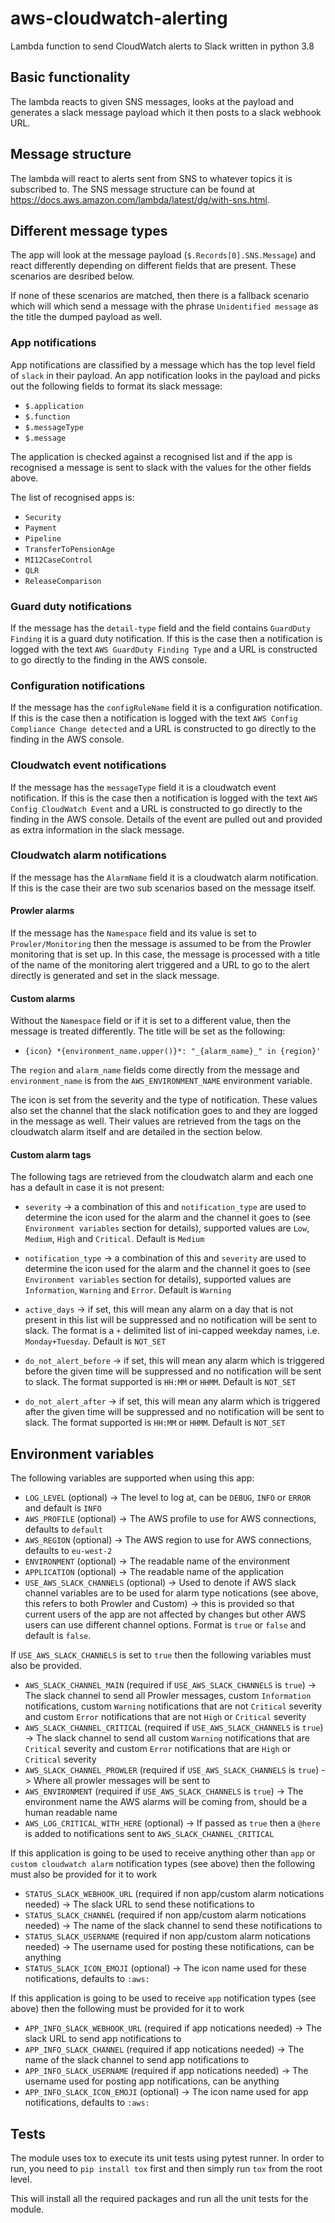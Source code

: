 # aws-cloudwatch-alerting
Lambda function to send CloudWatch alerts to Slack written in python 3.8

## Basic functionality

The lambda reacts to given SNS messages, looks at the payload and generates a slack message payload which it then posts to a slack webhook URL.

## Message structure

The lambda will react to alerts sent from SNS to whatever topics it is subscribed to. The SNS message structure can be found at https://docs.aws.amazon.com/lambda/latest/dg/with-sns.html.

## Different message types

The app will look at the message payload (`$.Records[0].SNS.Message`) and react differently depending on different fields that are present. These scenarios are desribed below.

If none of these scenarios are matched, then there is a fallback scenario which will which send a message with the phrase `Unidentified message` as the title the dumped payload as well.

### App notifications

App notifications are classified by a message which has the top level field of `slack` in their payload. An app notification looks in the payload and picks out the following fields to format its slack message:

* `$.application`
* `$.function`
* `$.messageType`
* `$.message`

The application is checked against a recognised list and if the app is recognised a message is sent to slack with the values for the other fields above.

The list of recognised apps is:

* `Security`
* `Payment`
* `Pipeline`
* `TransferToPensionAge`
* `MI12CaseControl`
* `QLR`
* `ReleaseComparison`

### Guard duty notifications

If the message has the `detail-type` field and the field contains `GuardDuty Finding` it is a guard duty notification. If this is the case then a notification is logged with the text `AWS GuardDuty Finding Type` and a URL is constructed to go directly to the finding in the AWS console.

### Configuration notifications

If the message has the `configRuleName` field it is a configuration notification. If this is the case then a notification is logged with the text `AWS Config Compliance Change detected` and a URL is constructed to go directly to the finding in the AWS console.

### Cloudwatch event notifications

If the message has the `messageType` field it is a cloudwatch event notification. If this is the case then a notification is logged with the text `AWS Config CloudWatch Event` and a URL is constructed to go directly to the finding in the AWS console. Details of the event are pulled out and provided as extra information in the slack message.

### Cloudwatch alarm notifications

If the message has the `AlarmName` field it is a cloudwatch alarm notification. If this is the case their are two sub scenarios based on the message itself.

#### Prowler alarms

If the message has the `Namespace` field and its value is set to `Prowler/Monitoring` then the message is assumed to be from the Prowler monitoring that is set up. In this case, the message is processed with a title of the name of the monitoring alert triggered and a URL to go to the alert directly is generated and set in the slack message.

#### Custom alarms

Without the `Namespace` field or if it is set to a different value, then the message is treated differently. The title will be set as the following:

* `{icon} *{environment_name.upper()}*: "_{alarm_name}_" in {region}'`

The `region` and `alarm_name` fields come directly from the message and `environment_name` is from the `AWS_ENVIRONMENT_NAME` environment variable.

The icon is set from the severity and the type of notification. These values also set the channel that the slack notification goes to and they are logged in the message as well. Their values are retrieved from the tags on the cloudwatch alarm itself and are detailed in the section below.

#### Custom alarm tags

The following tags are retrieved from the cloudwatch alarm and each one has a default in case it is not present:

* `severity` -> a combination of this and `notification_type` are used to determine the icon used for the alarm and the channel it goes to (see `Environment variables` section for details), supported values are `Low`, `Medium`, `High` and `Critical`. Default is `Medium`

* `notification_type` -> a combination of this and `severity` are used to determine the icon used for the alarm and the channel it goes to (see `Environment variables` section for details), supported values are `Information`, `Warning` and `Error`. Default is `Warning`

* `active_days` -> if set, this will mean any alarm on a day that is not present in this list will be suppressed and no notification will be sent to slack. The format is a `+` delimited list of ini-capped weekday names, i.e. `Monday+Tuesday`. Default is `NOT_SET`

* `do_not_alert_before` -> if set, this will mean any alarm which is triggered before the given time will be suppressed and no notification will be sent to slack. The format supported is `HH:MM` or `HHMM`. Default is `NOT_SET`

* `do_not_alert_after` -> if set, this will mean any alarm which is triggered after the given time will be suppressed and no notification will be sent to slack. The format supported is `HH:MM` or `HHMM`. Default is `NOT_SET`

## Environment variables

The following variables are supported when using this app:

* `LOG_LEVEL` (optional) -> The level to log at, can be `DEBUG`, `INFO` or `ERROR` and default is `INFO`
* `AWS_PROFILE` (optional) -> The AWS profile to use for AWS connections, defaults to `default`
* `AWS_REGION` (optional) -> The AWS region to use for AWS connections, defaults to `eu-west-2`
* `ENVIRONMENT` (optional) -> The readable name of the environment
* `APPLICATION` (optional) -> The readable name of the application
* `USE_AWS_SLACK_CHANNELS` (optional) -> Used to denote if AWS slack channel variables are to be used for alarm type notications (see above, this refers to both Prowler and Custom) -> this is provided so that current users of the app are not affected by changes but other AWS users can use different channel options. Format is `true` or `false` and default is `false`.

If `USE_AWS_SLACK_CHANNELS` is set to `true` then the following variables must also be provided.

* `AWS_SLACK_CHANNEL_MAIN` (required if `USE_AWS_SLACK_CHANNELS` is `true`) -> The slack channel to send all Prowler messages, custom `Information` notifications, custom `Warning` notifications that are not `Critical` severity and custom `Error` notifications that are not `High` or `Critical` severity
* `AWS_SLACK_CHANNEL_CRITICAL` (required if `USE_AWS_SLACK_CHANNELS` is `true`) -> The slack channel to send all custom `Warning` notifications that are `Critical` severity and custom `Error` notifications that are `High` or `Critical` severity
* `AWS_SLACK_CHANNEL_PROWLER` (required if `USE_AWS_SLACK_CHANNELS` is `true`) -> Where all prowler messages will be sent to
* `AWS_ENVIRONMENT` (required if `USE_AWS_SLACK_CHANNELS` is `true`) -> The environment name the AWS alarms will be coming from, should be a human readable name
* `AWS_LOG_CRITICAL_WITH_HERE` (optional) -> If passed as `true` then a `@here` is added to notifications sent to `AWS_SLACK_CHANNEL_CRITICAL`

If this application is going to be used to receive anything other than `app` or `custom cloudwatch alarm` notification types (see above) then the following must also be provided for it to work

* `STATUS_SLACK_WEBHOOK_URL` (required if non app/custom alarm notications needed) -> The slack URL to send these notifications to
* `STATUS_SLACK_CHANNEL` (required if non app/custom alarm notications needed) -> The name of the slack channel to send these notifications to
* `STATUS_SLACK_USERNAME` (required if non app/custom alarm notications needed) -> The username used for posting these notifications, can be anything
* `STATUS_SLACK_ICON_EMOJI` (optional) -> The icon name used for these notifications, defaults to `:aws:`

If this application is going to be used to receive `app` notification types (see above) then the following must be provided for it to work

* `APP_INFO_SLACK_WEBHOOK_URL` (required if app notications needed) -> The slack URL to send app notifications to
* `APP_INFO_SLACK_CHANNEL` (required if app notications needed) -> The name of the slack channel to send app notifications to
* `APP_INFO_SLACK_USERNAME` (required if app notications needed) -> The username used for posting app notifications, can be anything
* `APP_INFO_SLACK_ICON_EMOJI` (optional) -> The icon name used for app notifications, defaults to `:aws:`

## Tests

The module uses tox to execute its unit tests using pytest runner. In order to run, you need to `pip install tox` first and then simply run `tox` from the root level.

This will install all the required packages and run all the unit tests for the module.

